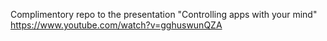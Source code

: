 Complimentory repo to the presentation "Controlling apps with your mind" https://www.youtube.com/watch?v=gghuswunQZA
